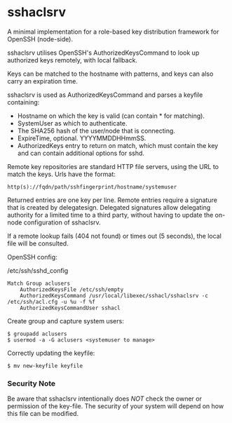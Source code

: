 # sshaclsrv

A minimal implementation for a role-based key distribution framework for OpenSSH (node-side).

sshaclsrv utilises OpenSSH's AuthorizedKeysCommand to look up authorized keys
remotely, with local fallback.

Keys can be matched to the hostname with patterns, and keys can also carry an expiration time.

sshaclsrv is used as AuthorizedKeysCommand and parses a keyfile
containing:

  - Hostname on which the key is valid (can contain \* for
matching). 
  - SystemUser as which to authenticate. 
  - The SHA256 hash of
the user/node that is connecting. 
  - ExpireTime, optional.
YYYYMMDDHHmmSS. 
  - AuthorizedKeys entry to return on match, which must
contain the key and can contain additional options for sshd.

Remote key repositories are standard HTTP file servers, using the URL to
match the keys. Urls have the format:

```http(s)://fqdn/path/sshfingerprint/hostname/systemuser```

Returned entries are one key per line. Remote entries require a signature that is created by delegatesign.
Delegated signatures allow delegating authority for a limited time to a third party, without having
to update the on-node configuration of sshaclsrv.

If a remote lookup fails (404 not found) or times out (5 seconds), the local file will be consulted.

OpenSSH config:

/etc/ssh/sshd_config

    Match Group aclusers
        AuthorizedKeysFile /etc/ssh/empty
        AuthorizedKeysCommand /usr/local/libexec/sshacl/sshaclsrv -c /etc/ssh/acl.cfg -u %u -f %f
        AuthorizedKeysCommandUser sshacl

Create group and capture system users:

    $ groupadd aclusers
    $ usermod -a -G aclusers <systemuser to manage>

Correctly updating the keyfile:

    $ mv new-keyfile keyfile 

### Security Note

Be aware that sshaclsrv intentionally does *NOT* check the owner or
permission of the key-file. The security of your system will depend on
how this file can be modified.
